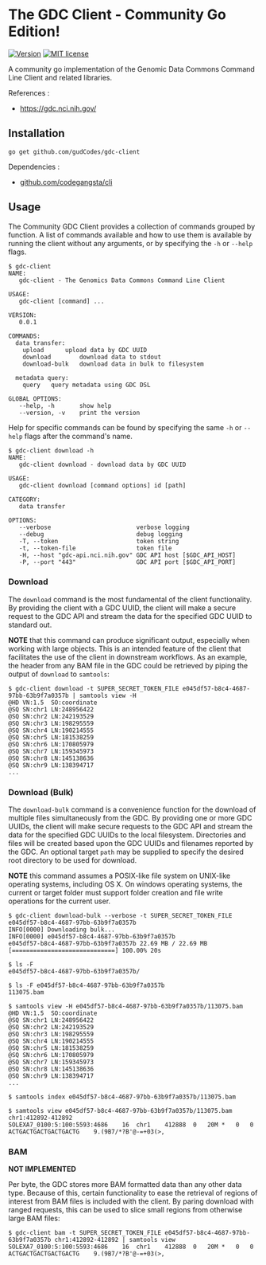 # The GDC Client - Community Go Edition!
[![Version](https://img.shields.io/badge/version-2016.04.0-red.svg?style=flat)](README.md) [![MIT license](http://img.shields.io/badge/license-MIT-blue.svg?style=flat)](LICENSE)

A community go implementation of the Genomic Data Commons Command Line Client and related libraries.

References :

* https://gdc.nci.nih.gov/

## Installation

```
go get github.com/gudCodes/gdc-client
```

Dependencies :
* [github.com/codegangsta/cli](https://github.com/codegangsta/cli)

## Usage

The Community GDC Client provides a collection of commands grouped by function.
A list of commands available and how to use them is available by running the
client without any arguments, or by specifying the `-h` or `--help` flags.

```
$ gdc-client
NAME:
   gdc-client - The Genomics Data Commons Command Line Client

USAGE:
   gdc-client [command] ...

VERSION:
   0.0.1

COMMANDS:
  data transfer:
    upload      upload data by GDC UUID
    download        download data to stdout
    download-bulk   download data in bulk to filesystem

  metadata query:
    query   query metadata using GDC DSL

GLOBAL OPTIONS:
   --help, -h       show help
   --version, -v    print the version
```

Help for specific commands can be found by specifying the same `-h` or `--help`
flags after the command's name.

```
$ gdc-client download -h
NAME:
   gdc-client download - download data by GDC UUID

USAGE:
   gdc-client download [command options] id [path]

CATEGORY:
   data transfer

OPTIONS:
   --verbose                        verbose logging
   --debug                          debug logging
   -T, --token                      token string
   -t, --token-file                 token file
   -H, --host "gdc-api.nci.nih.gov" GDC API host [$GDC_API_HOST]
   -P, --port "443"                 GDC API port [$GDC_API_PORT]
```

### Download

The `download` command is the most fundamental of the client functionality.
By providing the client with a GDC UUID, the client will make a secure request
to the GDC API and stream the data for the specified GDC UUID to standard out.

**NOTE** that this command can produce significant output, especially when
working with large objects. This is an intended feature of the client that
facilitates the use of the client in downstream workflows. As an example,
the header from any BAM file in the GDC could be retrieved by piping the
output of `download` to `samtools`:

```
$ gdc-client download -t SUPER_SECRET_TOKEN_FILE e045df57-b8c4-4687-97bb-63b9f7a0357b | samtools view -H
@HD VN:1.5  SO:coordinate
@SQ SN:chr1 LN:248956422
@SQ SN:chr2 LN:242193529
@SQ SN:chr3 LN:198295559
@SQ SN:chr4 LN:190214555
@SQ SN:chr5 LN:181538259
@SQ SN:chr6 LN:170805979
@SQ SN:chr7 LN:159345973
@SQ SN:chr8 LN:145138636
@SQ SN:chr9 LN:138394717
...
```

### Download (Bulk)

The `download-bulk` command is a convenience function for the download of
multiple files simultaneously from the GDC. By providing one or more GDC
UUIDs, the client will make secure requests to the GDC API and stream the
data for the specified GDC UUIDs to the local filesystem. Directories and
files will be created based upon the GDC UUIDs and filenames reported by
the GDC. An optional target `path` may be supplied to specify the desired
root directory to be used for download.

**NOTE** this command assumes a POSIX-like file system on UNIX-like operating
systems, including OS X. On windows operating systems, the current or target
folder must support folder creation and file write operations for the current
user.

```
$ gdc-client download-bulk --verbose -t SUPER_SECRET_TOKEN_FILE e045df57-b8c4-4687-97bb-63b9f7a0357b
INFO[0000] Downloading bulk...
INFO[0000] e045df57-b8c4-4687-97bb-63b9f7a0357b
e045df57-b8c4-4687-97bb-63b9f7a0357b 22.69 MB / 22.69 MB [=============================] 100.00% 20s

$ ls -F
e045df57-b8c4-4687-97bb-63b9f7a0357b/

$ ls -F e045df57-b8c4-4687-97bb-63b9f7a0357b
113075.bam

$ samtools view -H e045df57-b8c4-4687-97bb-63b9f7a0357b/113075.bam
@HD VN:1.5  SO:coordinate
@SQ SN:chr1 LN:248956422
@SQ SN:chr2 LN:242193529
@SQ SN:chr3 LN:198295559
@SQ SN:chr4 LN:190214555
@SQ SN:chr5 LN:181538259
@SQ SN:chr6 LN:170805979
@SQ SN:chr7 LN:159345973
@SQ SN:chr8 LN:145138636
@SQ SN:chr9 LN:138394717
...

$ samtools index e045df57-b8c4-4687-97bb-63b9f7a0357b/113075.bam

$ samtools view e045df57-b8c4-4687-97bb-63b9f7a0357b/113075.bam chr1:412892-412892
SOLEXA7_0100:5:100:5593:4686    16  chr1    412888  0   20M *   0   0   ACTGACTGACTGACTGACTG    9.(9B7/*?B'@-=+03(>,
```

### BAM

**NOT IMPLEMENTED**

Per byte, the GDC stores more BAM formatted data than any other data type.
Because of this, certain functionality to ease the retrieval of regions of
interest from BAM files is included with the client. By paring download with
ranged requests, this can be used to slice small regions from otherwise large
BAM files:

```
$ gdc-client bam -t SUPER_SECRET_TOKEN_FILE e045df57-b8c4-4687-97bb-63b9f7a0357b chr1:412892-412892 | samtools view
SOLEXA7_0100:5:100:5593:4686    16  chr1    412888  0   20M *   0   0   ACTGACTGACTGACTGACTG    9.(9B7/*?B'@-=+03(>,
```
